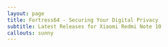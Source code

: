 ```yaml
---
layout: page
title: Fortress64 - Securing Your Digital Privacy
subtitle: Latest Releases for Xiaomi Redmi Note 10
callouts: sunny
---
```

